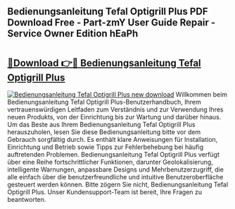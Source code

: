 ## Bedienungsanleitung Tefal Optigrill Plus PDF Download Free - Part-zmY User Guide Repair - Service Owner Edition hEaPh

# <h2><a href="http://df2hp7.blite.top/?on=Bedienungsanleitung+Tefal+Optigrill+Plus">🔗Download 👉🔴 Bedienungsanleitung Tefal Optigrill Plus</a></h2>

[![Bedienungsanleitung Tefal Optigrill Plus new download](https://i.imgur.com/lujVjoI.png)](http://df2hp7.blite.top/?on=Bedienungsanleitung+Tefal+Optigrill+Plus)
Willkommen beim Bedienungsanleitung Tefal Optigrill Plus-Benutzerhandbuch, Ihrem vertrauenswürdigen Leitfaden zum Verständnis und zur Verwendung Ihres neuen Produkts, von der Einrichtung bis zur Wartung und darüber hinaus. Um das Beste aus Ihrem Bedienungsanleitung Tefal Optigrill Plus herauszuholen, lesen Sie diese Bedienungsanleitung bitte vor dem Gebrauch sorgfältig durch. Es enthält klare Anweisungen für Installation, Einrichtung und Betrieb sowie Tipps zur Fehlerbehebung bei häufig auftretenden Problemen. Bedienungsanleitung Tefal Optigrill Plus verfügt über eine Reihe fortschrittlicher Funktionen, darunter Geolokalisierung, intelligente Warnungen, anpassbare Designs und Mehrbenutzerzugriff, die alle einfach über die benutzerfreundliche und intuitive Benutzeroberfläche gesteuert werden können. Bitte zögern Sie nicht, Bedienungsanleitung Tefal Optigrill Plus. Unser Kundensupport-Team ist bereit, Ihre Fragen zu beantworten.
